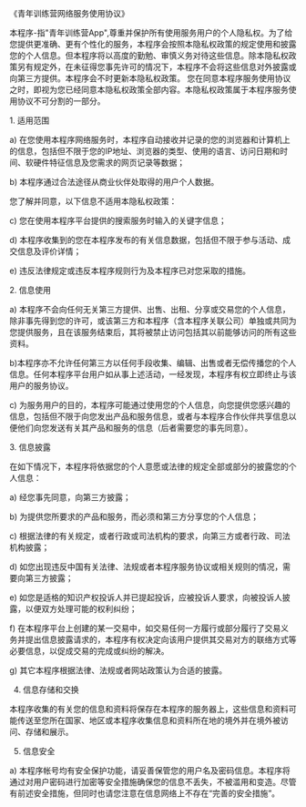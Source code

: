 
《青年训练营网络服务使用协议》

本程序-指"青年训练营App",尊重并保护所有使用服务用户的个人隐私权。为了给您提供更准确、更有个性化的服务，本程序会按照本隐私权政策的规定使用和披露您的个人信息。但本程序将以高度的勤勉、审慎义务对待这些信息。除本隐私权政策另有规定外，在未征得您事先许可的情况下，本程序不会将这些信息对外披露或向第三方提供。本程序会不时更新本隐私权政策。 您在同意本程序服务使用协议之时，即视为您已经同意本隐私权政策全部内容。本隐私权政策属于本程序服务使用协议不可分割的一部分。 

1. 适用范围 

a) 在您使用本程序网络服务时，本程序自动接收并记录的您的浏览器和计算机上的信息，包括但不限于您的IP地址、浏览器的类型、使用的语言、访问日期和时间、软硬件特征信息及您需求的网页记录等数据； 

b) 本程序通过合法途径从商业伙伴处取得的用户个人数据。 

您了解并同意，以下信息不适用本隐私权政策： 

c) 您在使用本程序平台提供的搜索服务时输入的关键字信息； 

d) 本程序收集到的您在本程序发布的有关信息数据，包括但不限于参与活动、成交信息及评价详情； 

e) 违反法律规定或违反本程序规则行为及本程序已对您采取的措施。 

2. 信息使用 

a) 本程序不会向任何无关第三方提供、出售、出租、分享或交易您的个人信息，除非事先得到您的许可，或该第三方和本程序（含本程序关联公司）单独或共同为您提供服务，且在该服务结束后，其将被禁止访问包括其以前能够访问的所有这些资料。 

b)本程序亦不允许任何第三方以任何手段收集、编辑、出售或者无偿传播您的个人信息。任何本程序平台用户如从事上述活动，一经发现，本程序有权立即终止与该用户的服务协议。 

c) 为服务用户的目的，本程序可能通过使用您的个人信息，向您提供您感兴趣的信息，包括但不限于向您发出产品和服务信息，或者与本程序合作伙伴共享信息以便他们向您发送有关其产品和服务的信息（后者需要您的事先同意）。 

3. 信息披露 

在如下情况下，本程序将依据您的个人意愿或法律的规定全部或部分的披露您的个人信息： 

a) 经您事先同意，向第三方披露； 

b) 为提供您所要求的产品和服务，而必须和第三方分享您的个人信息； 

c) 根据法律的有关规定，或者行政或司法机构的要求，向第三方或者行政、司法机构披露；

d) 如您出现违反中国有关法律、法规或者本程序服务协议或相关规则的情况，需要向第三方披露；  

e) 如您是适格的知识产权投诉人并已提起投诉，应被投诉人要求，向被投诉人披露，以便双方处理可能的权利纠纷；

f) 在本程序平台上创建的某一交易中，如交易任何一方履行或部分履行了交易义务并提出信息披露请求的，本程序有权决定向该用户提供其交易对方的联络方式等必要信息，以促成交易的完成或纠纷的解决。  

g) 其它本程序根据法律、法规或者网站政策认为合适的披露。  

4. 信息存储和交换  

本程序收集的有关您的信息和资料将保存在本程序的服务器上，这些信息和资料可能传送至您所在国家、地区或本程序收集信息和资料所在地的境外并在境外被访问、存储和展示。 

5. 信息安全  

a) 本程序帐号均有安全保护功能，请妥善保管您的用户名及密码信息。本程序将通过对用户密码进行加密等安全措施确保您的信息不丢失，不被滥用和变造。尽管有前述安全措施，但同时也请您注意在信息网络上不存在“完善的安全措施”。  



